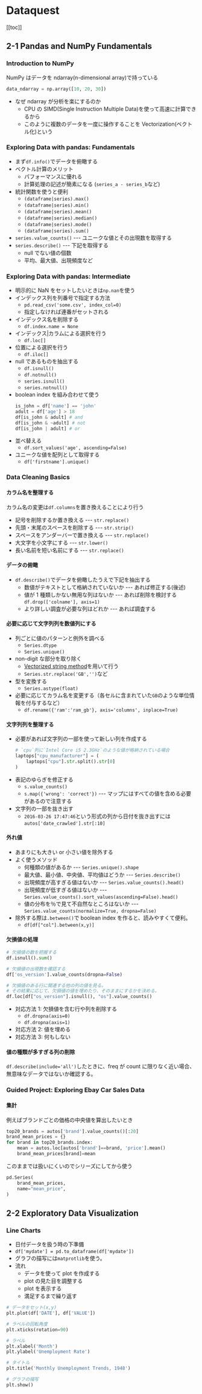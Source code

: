 # Dataquest

[[toc]]

## 2-1 Pandas and NumPy Fundamentals

### Introduction to NumPy

NumPy はデータを ndarray(n-dimensional array)で持っている

```py
data_ndarray = np.array([10, 20, 30])
```

- なぜ ndarray が分析を楽にするのか
  - CPU の SIMD(Single Instruction Multiple Data)を使って高速に計算できるから
  - このように複数のデータを一度に操作することを Vectorization(ベクトル化)という

### Exploring Data with pandas: Fundamentals

- まず`df.info()`でデータを俯瞰する
- ベクトル計算のメリット
  - パフォーマンスに優れる
  - 計算処理の記述が簡素になる (`series_a - series_b`など)
- 統計関数を使うと便利
  - `(dataframe|series).max()`
  - `(dataframe|series).min()`
  - `(dataframe|series).mean()`
  - `(dataframe|series).median()`
  - `(dataframe|series).mode()`
  - `(dataframe|series).sum()`
- `series.value_counts()` --- ユニークな値とその出現数を取得する
- `series.describe()` --- 下記を取得する
  - null でない値の個数
  - 平均、最大値、出現頻度など

### Exploring Data with pandas: Intermediate

- 明示的に NaN をセットしたいときは`np.nan`を使う
- インデックス列を列番号で指定する方法
  - `pd.read_csv('some.csv', index_col=0)`
  - 指定しなければ連番がセットされる
- インデックス名を削除する
  - `df.index.name = None`
- インデックス|カラムによる選択を行う
  - `df.loc[]`
- 位置による選択を行う
  - `df.iloc[]`
- null であるものを抽出する
  - `df.isnull()`
  - `df.notnull()`
  - `series.isnull()`
  - `series.notnull()`
- boolean index を組み合わせて使う
  ```py
  is_john = df['name'] == 'john'
  adult = df['age'] > 18
  df[is_john & adult] # and
  df[is_john & ~adult] # not
  df[is_john | adult] # or
  ```
- 並べ替える
  - `df.sort_values('age', ascending=False)`
- ユニークな値を配列として取得する
  - `df['firstname'].unique()`

### Data Cleaning Basics

#### カラム名を整理する

カラム名の変更は`df.columns`を置き換えることにより行う

- 記号を削除するか置き換える --- `str.replace()`
- 先頭・末尾のスペースを削除する --- `str.strip()`
- スペースをアンダーバーで置き換える --- `str.replace()`
- 大文字を小文字にする --- `str.lower()`
- 長い名前を短い名前にする --- `str.replace()`

#### データの俯瞰

- `df.describe()`でデータを俯瞰したうえで下記を抽出する
  - 数値がテキストとして格納されていないか --- あれば修正する(後述)
  - 値が 1 種類しかない無用な列はないか --- あれば削除を検討する `df.drop(['colname'], axis=1)`
  - より詳しい調査が必要な列はどれか --- あれば調査する

#### 必要に応じて文字列列を数値列にする

- 列ごとに値のパターンと例外を調べる
  - `Series.dtype`
  - `Series.unique()`
- non-digit な部分を取り除く
  - [Vectorized string method](https://pandas.pydata.org/pandas-docs/stable/user_guide/text.html#method-summary)を用いて行う
  - `Series.str.replace('GB','')`など
- 型を変換する
  - `Series.astype(float)`
- 必要に応じてカラム名を変更する（各セルに含まれていた`GB`のような単位情報を付与するなど）
  - `df.rename({'ram':'ram_gb'}, axis='columns', inplace=True)`

#### 文字列列を整理する

- 必要があれば文字列の一部を使って新しい列を作成する
  ```py
  # `cpu`列に`Intel Core i5 2.3GHz`のような値が格納されている場合
  laptops["cpu_manufacturer"] = (
      laptops["cpu"].str.split().str[0]
  )
  ```
- 表記のゆらぎを修正する
  - `s.value_counts()`
  - `s.map({'wrong': 'correct'})` --- マップにはすべての値を含める必要があるので注意する
- 文字列の一部を抜き出す
  - `2016-03-26 17:47:46`という形式の列から日付を抜き出すには`autos['date_crawled'].str[:10]`

#### 外れ値

- あまりにも大きい or 小さい値を除外する
- よく使うメソッド
  - 何種類の値があるか --- `Series.unique().shape`
  - 最大値、最小値、中央値、平均値はどうか --- `Series.describe()`
  - 出現頻度が高すぎる値はないか --- `Series.value_counts().head()`
  - 出現頻度が低すぎる値はないか --- `Series.value_counts().sort_values(ascending=False).head()`
  - 値の分布を％で見て不自然なところはないか --- `Series.value_counts(normalize=True, dropna=False)`
- 除外する際は`.between()`で boolean index を作ると、読みやすくて便利。
  - `df[df["col"].between(x,y)]`

#### 欠損値の処理

```py
# 欠損値の数を把握する
df.isnull().sum()

# 欠損値の出現数を確認する
df['os_version'].value_counts(dropna=False)

# 欠損値のある行に関連する他の列の値を見る。
# その結果に応じて、欠損値の値を埋めたり、そのままにするかを決める。
df.loc[df["os_version"].isnull(), "os"].value_counts()
```

- 対応方法 1: 欠損値を含む行や列を削除する
  - `df.dropna(axis=0)`
  - `df.dropna(axis=1)`
- 対応方法 2: 値を埋める
- 対応方法 3: 何もしない

#### 値の種類が多すぎる列の削除

`df.describe(include='all')`したときに、freq が count に限りなく近い場合、無意味なデータではないか確認する。

### Guided Project: Exploring Ebay Car Sales Data

#### 集計

例えばブランドごとの価格の中央値を算出したいとき

```py
top20_brands = autos['brand'].value_counts()[:20]
brand_mean_prices = {}
for brand in top20_brands.index:
    mean = autos.loc[autos['brand']==brand, 'price'].mean()
    brand_mean_prices[brand]=mean
```

このままでは扱いにくいのでシリーズにしてから使う

```py
pd.Series(
    brand_mean_prices,
    name="mean_price",
)
```

## 2-2 Exploratory Data Visualization

### Line Charts

- 日付データを扱う時の下準備
- `df['mydate'] = pd.to_dataframe(df['mydate'])`
- グラフの描写には`matprotlib`を使う。
- 流れ
  - データを使って plot を作成する
  - plot の見た目を調整する
  - plot を表示する
  - 満足するまで繰り返す

```py
# データをセット(x,y)
plt.plot(df['DATE'], df['VALUE'])

# ラベルの回転角度
plt.xticks(rotation=90)

# ラベル
plt.xlabel('Month')
plt.ylabel('Unemployment Rate')

# タイトル
plt.title('Monthly Unemployment Trends, 1948')

# グラフの描写
plt.show()
```
